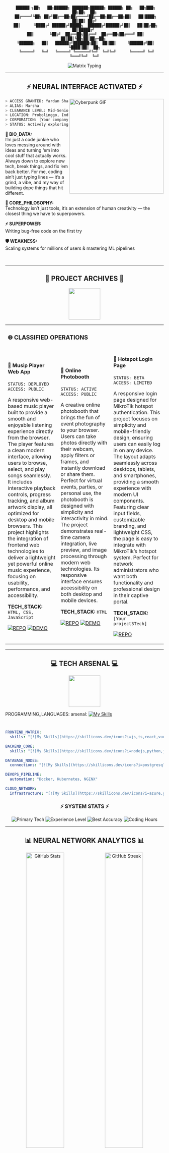 <div align="center">

```
 ██████ ╗██╗   ██╗██████╗ ███████╗██████╗ ██████╗ ██╗   ██╗███╗   ██╗██╗  ██╗
 ██╔════╝╚██╗ ██╔╝██╔══██╗██╔════╝██╔══██╗██╔══██╗██║   ██║████╗  ██║██║ ██╔╝
 ██║      ╚████╔╝ ██████╔╝█████╗  ██████╔╝██████╔╝██║   ██║██╔██╗ ██║█████╔╝ 
 ██║       ╚██╔╝  ██╔══██╗██╔══╝  ██╔══██╗██╔═══╝ ██║   ██║██║╚██╗██║██╔═██╗ 
 ╚██████╗   ██║   ██████╔╝███████╗██║  ██║██║     ╚██████╔╝██║ ╚████║██║  ██╗
  ╚═════╝   ╚═╝   ╚═════╝ ╚══════╝╚═╝  ╚═╝╚═╝      ╚═════╝ ╚═╝  ╚═══╝╚═╝  ╚═╝
```

<img src="https://readme-typing-svg.herokuapp.com?font=Orbitron&size=35&duration=3000&pause=1000&color=00FF41&center=true&vCenter=true&width=600&lines=SYSTEM%3A+CONNECTED;USER%3A+Marsha;ROLE%3A+Fullstack Developer;STATUS%3A+ONLINE" alt="Matrix Typing"/>

</div>

---

<div align="center">

## ⚡ NEURAL INTERFACE ACTIVATED ⚡

</div>

<img align="right" alt="Cyberpunk GIF" width="300" src="https://media.giphy.com/media/xT9IgzoKnwFNmISR8I/giphy.gif">

```bash
> ACCESS GRANTED: Yardan Shaquille Herlanda
> ALIAS: Marsha
> CLEARANCE LEVEL: Mid-Senior (4+ years) 🔥
> LOCATION: Probolinggo, Indonesia
> CORPORATION: [Your company]
> STATUS: Actively exploring new challenges & collabs ⚡
```

**🔬 BIO_DATA:**  
I’m just a code junkie who loves messing around with ideas and turning ‘em into cool stuff that actually works. Always down to explore new tech, break things, and fix ‘em back better. For me, coding ain’t just typing lines — it’s a grind, a vibe, and my way of building dope things that hit different.

**🧠 CORE_PHILOSOPHY:**  
Technology isn’t just tools, it’s an extension of human creativity — the closest thing we have to superpowers.

**⚡ SUPERPOWER:**  
Writing bug-free code on the first try

**🛡️ WEAKNESS:**  
Scaling systems for millions of users & mastering ML pipelines

<br clear="right"/>

---

<div align="center">

## 🚀 PROJECT ARCHIVES 🚀

<img src="https://media.giphy.com/media/3oKIPnAiaMCws8nOsE/giphy.gif" width="100">

</div>

<table>
<tr>
<td colspan="3">

### 🌐 CLASSIFIED OPERATIONS

</td>
</tr>
<tr>
<td width="33%">

#### 💚 Musip Player Web App
```
STATUS: DEPLOYED
ACCESS: PUBLIC
```
A responsive web-based music player built to provide a smooth and enjoyable listening experience directly from the browser. The player features a clean modern interface, allowing users to browse, select, and play songs seamlessly. It includes interactive playback controls, progress tracking, and album artwork display, all optimized for desktop and mobile browsers. This project highlights the integration of frontend web technologies to deliver a lightweight yet powerful online music experience, focusing on usability, performance, and accessibility.

**TECH_STACK:** `HTML, CSS, JavaScript`

[![REPO](https://img.shields.io/badge/REPO-000000?style=for-the-badge&logo=github&logoColor=00FF41)](https://github.com/yardanshaq/music-player)
[![DEMO](https://img.shields.io/badge/DEMO-FF0080?style=for-the-badge&logo=vercel&logoColor=white)](https://music-player.yardansh.xyz)

</td>
<td width="33%">

#### 💜 Online Photobooth
```
STATUS: ACTIVE
ACCESS: PUBLIC
```
A creative online photobooth that brings the fun of event photography to your browser. Users can take photos directly with their webcam, apply filters or frames, and instantly download or share them. Perfect for virtual events, parties, or personal use, the photobooth is designed with simplicity and interactivity in mind. The project demonstrates real-time camera integration, live preview, and image processing through modern web technologies. Its responsive interface ensures accessibility on both desktop and mobile devices.

**TECH_STACK:** `HTML`

[![REPO](https://img.shields.io/badge/REPO-000000?style=for-the-badge&logo=github&logoColor=00FF41)](https://github.com/yardanshaq/photobooth)
[![DEMO](https://img.shields.io/badge/DEMO-FF0080?style=for-the-badge&logo=vercel&logoColor=white)](https://photobooth.yardansh.xyz)

</td>
<td width="33%">

#### 🔵 Hotspot Login Page
```
STATUS: BETA
ACCESS: LIMITED
```
A responsive login page designed for MikroTik hotspot authentication. This project focuses on simplicity and mobile-friendly design, ensuring users can easily log in on any device. The layout adapts seamlessly across desktops, tablets, and smartphones, providing a smooth experience with modern UI components. Featuring clear input fields, customizable branding, and lightweight CSS, the page is easy to integrate with MikroTik’s hotspot system. Perfect for network administrators who want both functionality and professional design in their captive portal.

**TECH_STACK:** `[Your project3Tech]`

[![REPO](https://img.shields.io/badge/REPO-000000?style=for-the-badge&logo=github&logoColor=00FF41)]([https://github.com/yardanshaq/Cecile-Hotspot])

</td>
</tr>
</table>

---

<div align="center">

## 💻 TECH ARSENAL 💻

<img src="https://media.giphy.com/media/fuJPZBIIqzbt1kAYVc/giphy.gif" width="100">

</div>

PROGRAMMING_LANGUAGES:
  arsenal: [![My Skills](https://skillicons.dev/icons?i=js,ts,react,vue,nextjs,bootstrap,tailwindcss,vite,nodejs,python,java,php,express,laravel,postgresql,mysql,mongodb,firebase,azure,gcp,aws,docker,nginx,ubuntu,apache,linux,reactnative,flutter,figma,sketch,jupyter,git,github,gitlab,vscode,vim,postman,discord,notion)](https://skillicons.dev)
  
```yaml


FRONTEND_MATRIX:
  skills: "[![My Skills](https://skillicons.dev/icons?i=js,ts,react,vue,nextjs,bootstrap,tailwindcss,vite)](https://skillicons.dev)"
  
BACKEND_CORE:
  skills: "[![My Skills](https://skillicons.dev/icons?i=nodejs,python,java,php,express,laravel)](https://skillicons.dev)"
  
DATABASE_NODES:
  connections: "[![My Skills](https://skillicons.dev/icons?i=postgresql,mysql,mongodb,firebase)](https://skillicons.dev)"
  
DEVOPS_PIPELINE:
  automation: "Docker, Kubernetes, NGINX"
  
CLOUD_NETWORK:
  infrastructure: "[![My Skills](https://skillicons.dev/icons?i=azure,gcp,aws,docker,nginx,ubuntu,apache,linux)](https://skillicons.dev)"
```

<div align="center">

### ⚡ SYSTEM STATS ⚡

<div align="center">

  <img src="https://img.shields.io/badge/TypeScript + Next.js + Cloud-Native Stacks ☁️-000000?style=for-the-badge&logo=code&logoColor=00FF41" alt="Primary Tech" />
  <img src="https://img.shields.io/badge/EXP_LEVEL-Mid-Senior (4+ years) 🔥-FF0080?style=for-the-badge&logoColor=white" alt="Experience Level" />
  <img src="https://img.shields.io/badge/BEST_ACCURACY-Reached 96% accuracy on an image classification model (CNN), Achieved 92% F1-score on a sentiment analysis project, Optimized a recommendation system with 15% boost in precision-00FFFF?style=for-the-badge&logoColor=black" alt="Best Accuracy" />
  <img src="https://img.shields.io/badge/CODING_HOURS-25–30 hours/week-00FF41?style=for-the-badge&logoColor=black" alt="Coding Hours" />

</div>


</div>

---

<div align="center">

## 📊 NEURAL NETWORK ANALYTICS 📊

<img src="https://github-readme-stats.vercel.app/api?username=yardanshaq&show_icons=true&theme=radical&hide_border=true&bg_color=0D1117&title_color=00FF41&text_color=FFFFFF&icon_color=FF0080" alt="GitHub Stats" width="49%"/>
<img src="https://github-readme-streak-stats.herokuapp.com/?user=yardanshaq&theme=radical&hide_border=true&background=0D1117&ring=00FF41&fire=FF0080&currStreakLabel=00FFFF" alt="GitHub Streak" width="49%"/>

<img src="https://github-readme-stats.vercel.app/api/top-langs/?username=yardanshaq&layout=compact&theme=radical&hide_border=true&bg_color=0D1117&title_color=00FF41&text_color=FFFFFF" alt="Top Languages" width="45%"/>

<img src="https://github-readme-activity-graph.vercel.app/graph?username=yardanshaq&bg_color=0D1117&color=00FF41&line=FF0080&point=00FFFF&area=true&hide_border=true" alt="Activity Graph" width="100%"/>

</div>

---

<div align="center">

## 🔬 LEARNING PROTOCOL 🔬

<img src="https://media.giphy.com/media/LaVp0AyqR5bGsC5Cbm/giphy.gif" width="100">

</div>

```bash
> CURRENT_LEARNING_PROCESS: Advanced TypeScript patterns, GraphQL APIs, DevOps with Kubernetes, AI-driven applications
> MOTIVATION_CORE: Turning futuristic ideas into code that people actually use
> OBJECTIVE_PRIMARY: Ship a cutting-edge open-source project with global impact 🌍
> OBJECTIVE_SECONDARY: Build & scale my own dev startup 🏗️
```

**⏰ NEURAL_UPTIME:** 25–30 hours hours/week

---

<div align="center">

## 🌐 NETWORK CONNECTIONS 🌐

<img src="https://media.giphy.com/media/LMt9638dO8dftAjtco/giphy.gif" width="100">

<a href="https://github.com/yardanshaq">
  <img src="https://img.shields.io/badge/GITHUB-000000?style=for-the-badge&logo=github&logoColor=00FF41" alt="GitHub"/>
</a>
<a href="https://linkedin.com/in/[Your linkedin]">
  <img src="https://img.shields.io/badge/LINKEDIN-0077B5?style=for-the-badge&logo=linkedin&logoColor=white" alt="LinkedIn"/>
</a>
<a href="https://twitter.com/yardanshaq">
  <img src="https://img.shields.io/badge/TWITTER-1DA1F2?style=for-the-badge&logo=twitter&logoColor=white" alt="Twitter"/>
</a>
<a href="[Your portfolio]">
  <img src="https://img.shields.io/badge/PORTFOLIO-FF0080?style=for-the-badge&logo=firefox&logoColor=white" alt="Portfolio"/>
</a>
<a href="https://discord.gg/[Your discord]">
  <img src="https://img.shields.io/badge/DISCORD-7289DA?style=for-the-badge&logo=discord&logoColor=white" alt="Discord"/>
</a>
<a href="mailto:gg@yardansh.xyz">
  <img src="https://img.shields.io/badge/EMAIL-D14836?style=for-the-badge&logo=gmail&logoColor=white" alt="Email"/>
</a>

</div>

---

<div align="center">

## 🎯 MISSION DIRECTIVE 🎯

<img src="https://media.giphy.com/media/26tn33aiTi1jkl6H6/giphy.gif" width="100">

</div>

```
> PERSONAL_QUOTE: "“Stay hungry, stay foolish.” — Steve Jobs"
> HIDEOUT_LOCATION: GitHub, Reddit / r/programming, Discord, Stack Overflow
> CONNECTION_STATUS: ALWAYS_ONLINE
> COLLABORATION_MODE: ENABLED
```

---

<div align="center">

### ⚡ SYSTEM MONITORING ⚡

<img src="https://komarev.com/ghpvc/?username=yardanshaq&color=00FF41&style=for-the-badge&label=NEURAL+CONNECTIONS" alt="Profile Views"/>

<img src="https://github-trophies.vercel.app/?username=yardanshaq&theme=radical&no-frame=true&no-bg=true&margin-w=4" alt="GitHub Trophies"/>

```
> STATUS: ONLINE AND READY FOR COLLABORATION
> LAST_SEEN: JUST NOW
> NEXT_MISSION: BUILDING THE FUTURE
```

<img src="https://media.giphy.com/media/xUA7aM09ByyR1w5YWc/giphy.gif" width="400">

</div>

---

<div align="center">

```
END OF FILE
```

</div>

